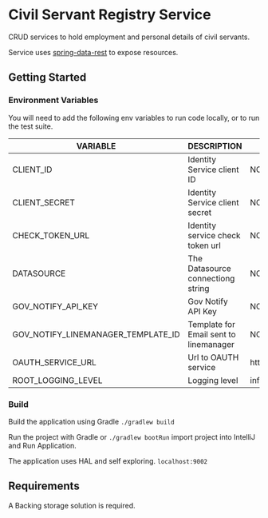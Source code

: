 # Civil Servant Registry Service

CRUD services to hold employment and personal details of civil servants.

Service uses [spring-data-rest](https://projects.spring.io/spring-data-rest/) to expose resources.

## Getting Started
### Environment Variables
You will need to add the following env variables to run code locally, or to run the test suite.

| VARIABLE | DESCRIPTION | DEFAULT |
|--|--|--|
|CLIENT_ID | Identity Service client ID |NO|
|CLIENT_SECRET|Identity Service client secret|NO|
|CHECK_TOKEN_URL|Identity service check token url|NO|
|DATASOURCE|The Datasource connectiong string|NO|
|GOV_NOTIFY_API_KEY| Gov Notify API Key |NO|
|GOV_NOTIFY_LINEMANAGER_TEMPLATE_ID| Template for Email sent to linemanager|NO|
|OAUTH_SERVICE_URL| Url to OAUTH service|http://localhost:8080|
|ROOT_LOGGING_LEVEL| Logging level|info|
### Build
Build the application using Gradle ```./gradlew build```  

Run the project with Gradle or ```./gradlew bootRun``` import project into IntelliJ and Run Application.  

The application uses HAL and self exploring.
`localhost:9002`  

## Requirements

A Backing storage solution is required. 

